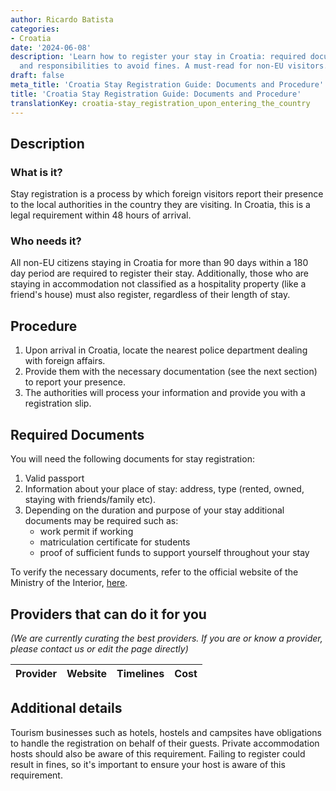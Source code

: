 ```yaml
---
author: Ricardo Batista
categories:
- Croatia
date: '2024-06-08'
description: 'Learn how to register your stay in Croatia: required documents, procedure,
  and responsibilities to avoid fines. A must-read for non-EU visitors.'
draft: false
meta_title: 'Croatia Stay Registration Guide: Documents and Procedure'
title: 'Croatia Stay Registration Guide: Documents and Procedure'
translationKey: croatia-stay_registration_upon_entering_the_country
---
```


## Description
### What is it?
Stay registration is a process by which foreign visitors report their presence to the local authorities in the country they are visiting. In Croatia, this is a legal requirement within 48 hours of arrival. 

### Who needs it?
All non-EU citizens staying in Croatia for more than 90 days within a 180 day period are required to register their stay. Additionally, those who are staying in accommodation not classified as a hospitality property (like a friend's house) must also register, regardless of their length of stay.

## Procedure

1. Upon arrival in Croatia, locate the nearest police department dealing with foreign affairs. 
2. Provide them with the necessary documentation (see the next section) to report your presence.
3. The authorities will process your information and provide you with a registration slip. 

## Required Documents

You will need the following documents for stay registration:

1. Valid passport
2. Information about your place of stay: address, type (rented, owned, staying with friends/family etc).
3. Depending on the duration and purpose of your stay additional documents may be required such as:
   - work permit if working 
   - matriculation certificate for students 
   - proof of sufficient funds to support yourself throughout your stay 
   
To verify the necessary documents, refer to the official website of the Ministry of the Interior, [here](https://mup.gov.hr/).

## Providers that can do it for you

_(We are currently curating the best providers. If you are or know a provider, please contact us or edit the page directly)_

| Provider        |     Website     |     Timelines    |       Cost      |
| --------------- | --------------- |  :-------------: | :-------------: |

## Additional details

Tourism businesses such as hotels, hostels and campsites have obligations to handle the registration on behalf of their guests. Private accommodation hosts should also be aware of this requirement. Failing to register could result in fines, so it's important to ensure your host is aware of this requirement.